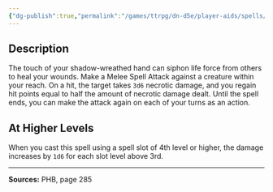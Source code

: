 ```yaml
---
{"dg-publish":true,"permalink":"/games/ttrpg/dn-d5e/player-aids/spells/level-3/vampiric-touch/","tags":["TTRPG/DND/5e","verbal","somatic","concentration"]}
---
```



## Description
The touch of your shadow-wreathed hand can siphon life force from others to heal your wounds.
Make a Melee Spell Attack against a creature within your reach.
On a hit, the target takes `3d6` necrotic damage, and you regain hit points equal to half the amount of necrotic damage dealt.
Until the spell ends, you can make the attack again on each of your turns as an action.

## At Higher Levels
When you cast this spell using a spell slot of 4th level or higher, the damage increases by `1d6` for each slot level above 3rd.

---

**Sources:** PHB, page 285
